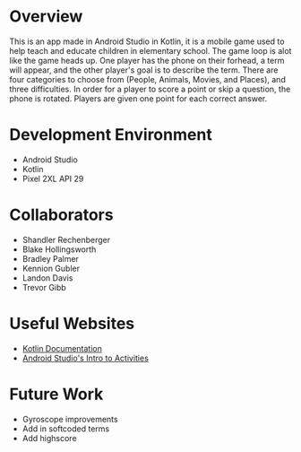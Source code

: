 # Overview

This is an app made in Android Studio in Kotlin, it is a mobile game used to help teach and educate children in elementary school. The game loop is alot like the game heads up. One player has the phone on their forhead, a term will appear, and the other player's goal is to describe the term. There are four categories to choose from (People, Animals, Movies, and Places), and three difficulties. In order for a player to score a point or skip a question, the phone is rotated. Players are given one point for each correct answer.

# Development Environment
* Android Studio
* Kotlin
* Pixel 2XL API 29

# Collaborators

* Shandler Rechenberger
* Blake Hollingsworth
* Bradley Palmer
* Kennion Gubler
* Landon Davis
* Trevor Gibb

# Useful Websites

* [Kotlin Documentation](https://kotlinlang.org/)
* [Android Studio's Intro to Activities](https://developer.android.com/guide/components/activities/intro-activities)

# Future Work

* Gyroscope improvements
* Add in softcoded terms
* Add highscore

